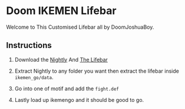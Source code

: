 # Doom IKEMEN Lifebar 

Welcome to This Customised Lifebar all by DoomJoshuaBoy.

## Instructions

1. Download the [Nightly](https://github.com/ikemen-engine/Ikemen-GO/releases/tag/nightly) And [The Lifebar](https://github.com/doomjoshuaboy/Doom-Lifebar/releases)

2. Extract Nightly to any folder you want then extract the lifebar inside `ikemen_go/data`.

3. Go into one of motif
and add the `fight.def`

4. Lastly load up ikemengo and it should be good to go.
